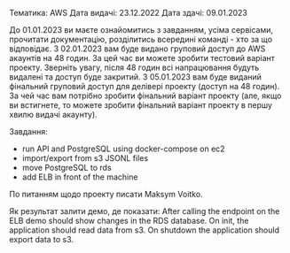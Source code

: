 Тематика: AWS
Дата видачі: 23.12.2022
Дата здачі: 09.01.2023

До 01.01.2023 ви маєте ознайомитись з завданням, усіма сервісами, прочитати документацію, розділитись всередині команді - хто за що відповідає.
З 02.01.2023 вам буде видано груповий доступ до AWS акаунтів на 48 годин. За цей час ви можете зробити тестовий варіант проекту. Зверніть увагу, після 48 годин всі напрацювання будуть видалені та доступ буде закритий.
З 05.01.2023 вам буде виданий фінальний груповий доступ для делівері проекту (доступ на 48 годин). За чей час вам потрібно зробити фінальний варіант проекту (але, якщо ви встигнете, то можете зробити фінальний варіант проекту в першу хвилю видачі акаунту).

Завдання:
- run API and PostgreSQL using docker-compose on ec2
- import/export from s3 JSONL files
- move PostgreSQL to rds
- add ELB in front of the machine

По питанням щодо проекту писати Maksym Voitko.

Як результат залити демо, де показати:
After calling the endpoint on the ELB demo should show changes in the RDS database.
On init, the application should read data from s3.
On shutdown the application should export data to s3.
